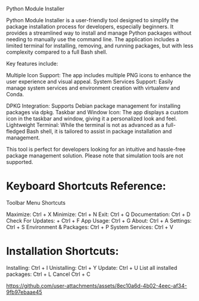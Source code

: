 Python Module Installer

Python Module Installer is a user-friendly tool designed to simplify the package installation process for developers, especially beginners. It provides a streamlined way to install and manage Python packages without needing to manually use the command line. The application includes a limited terminal for installing, removing, and running packages, but with less complexity compared to a full Bash shell.

Key features include:

 Multiple Icon Support: The app includes multiple PNG icons to enhance the user experience and visual appeal.
 System Services Support: Easily manage system services and environment creation with virtualenv and Conda.

 DPKG Integration: Supports Debian package management for installing packages via dpkg.
 Taskbar and Window Icon: The app displays a custom icon in the taskbar and window, giving it a personalized look and feel.
 Lightweight Terminal: While the terminal is not as advanced as a full-fledged Bash shell, it is tailored to assist in package installation and management.
    

This tool is perfect for developers looking for an intuitive and hassle-free package management solution. Please note that simulation tools are not supported.


# Keyboard Shortcuts Reference:

Toolbar Menu Shortcuts

Maximize: Ctrl + X
Minimize: Ctrl + N 
Exit: Ctrl + Q
Documentation: Ctrl + D
Check For Updates: + Ctrl + F
App Usage: Ctrl + G
About: Ctrl + A 
Settings: Ctrl + S
Environment & Packages: Ctrl + P
System Services: Ctrl + V


# Installation Shortcuts:

Installing: Ctrl + I
Unistalling: Ctrl + Y
Update: Ctrl + U
List all installed packages: Ctrl + L
Cancel Ctrl + C 




https://github.com/user-attachments/assets/8ec10a6d-4b02-4eec-af34-9fb97ebaae45
